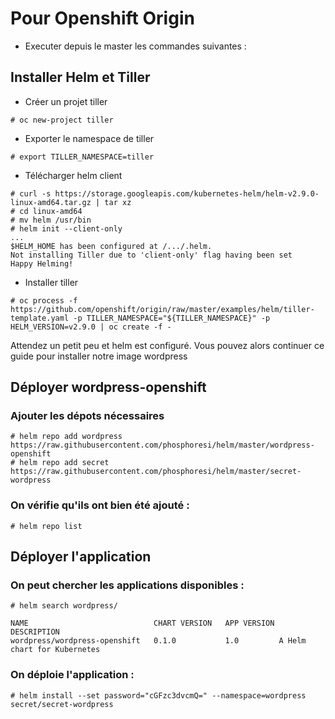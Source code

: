 # Pour Openshift Origin

- Executer depuis le master les commandes suivantes :

## Installer Helm et Tiller

- Créer un projet tiller
```
# oc new-project tiller
```
- Exporter le namespace de tiller
```
# export TILLER_NAMESPACE=tiller
```
- Télécharger helm client 
```
# curl -s https://storage.googleapis.com/kubernetes-helm/helm-v2.9.0-linux-amd64.tar.gz | tar xz
# cd linux-amd64
# mv helm /usr/bin
# helm init --client-only
...
$HELM_HOME has been configured at /.../.helm.
Not installing Tiller due to 'client-only' flag having been set
Happy Helming!
```
- Installer tiller 
```
# oc process -f https://github.com/openshift/origin/raw/master/examples/helm/tiller-template.yaml -p TILLER_NAMESPACE="${TILLER_NAMESPACE}" -p HELM_VERSION=v2.9.0 | oc create -f -
```
Attendez un petit peu et helm est configuré. Vous pouvez alors continuer ce guide pour installer notre image wordpress

## Déployer wordpress-openshift

### Ajouter les dépots nécessaires
```
# helm repo add wordpress https://raw.githubusercontent.com/phosphoresi/helm/master/wordpress-openshift
# helm repo add secret https://raw.githubusercontent.com/phosphoresi/helm/master/secret-wordpress
```
### On vérifie qu'ils ont bien été ajouté :
```
# helm repo list
```

## Déployer l'application

### On peut chercher les applications disponibles :

```
# helm search wordpress/

NAME                         	CHART VERSION	APP VERSION	DESCRIPTION                
wordpress/wordpress-openshift	0.1.0        	1.0        	A Helm chart for Kubernetes
```
### On déploie l'application :

```
# helm install --set password="cGFzc3dvcmQ=" --namespace=wordpress secret/secret-wordpress
```
